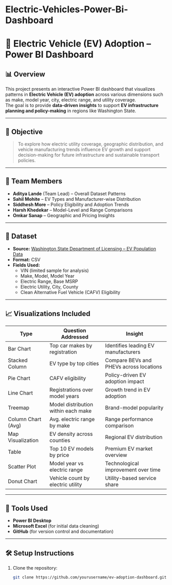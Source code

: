 # Electric-Vehicles-Power-Bi-Dashboard
# 🚗 Electric Vehicle (EV) Adoption – Power BI Dashboard

## 📊 Overview

This project presents an interactive Power BI dashboard that visualizes patterns in **Electric Vehicle (EV) adoption** across various dimensions such as make, model year, city, electric range, and utility coverage.  
The goal is to provide **data-driven insights** to support **EV infrastructure planning and policy-making** in regions like Washington State.

---

## 🎯 Objective

> To explore how electric utility coverage, geographic distribution, and vehicle manufacturing trends influence EV growth and support decision-making for future infrastructure and sustainable transport policies.

---

## 👥 Team Members

- **Aditya Lande** (Team Lead) – Overall Dataset Patterns  
- **Sahil Mohite** – EV Types and Manufacturer-wise Distribution  
- **Siddhesh More** – Policy Eligibility and Adoption Trends  
- **Harsh Khedekar** – Model-Level and Range Comparisons  
- **Omkar Sanap** – Geographic and Pricing Insights

---

## 📁 Dataset

- **Source:** [Washington State Department of Licensing – EV Population Data](https://data.wa.gov/)
- **Format:** CSV  
- **Fields Used:**
  - VIN (limited sample for analysis)
  - Make, Model, Model Year
  - Electric Range, Base MSRP
  - Electric Utility, City, County
  - Clean Alternative Fuel Vehicle (CAFV) Eligibility

---

## 📈 Visualizations Included

| Type               | Question Addressed                                  | Insight                                             |
|--------------------|------------------------------------------------------|-----------------------------------------------------|
| Bar Chart          | Top car makes by registration                        | Identifies leading EV manufacturers                 |
| Stacked Column     | EV type by top cities                                | Compare BEVs and PHEVs across locations             |
| Pie Chart          | CAFV eligibility                                     | Policy-driven EV adoption impact                    |
| Line Chart         | Registrations over model years                       | Growth trend in EV adoption                         |
| Treemap            | Model distribution within each make                  | Brand-model popularity                              |
| Column Chart (Avg) | Avg. electric range by make                          | Range performance comparison                        |
| Map Visualization  | EV density across counties                           | Regional EV distribution                            |
| Table              | Top 10 EV models by price                            | Premium EV market overview                          |
| Scatter Plot       | Model year vs electric range                         | Technological improvement over time                 |
| Donut Chart        | Vehicle count by electric utility                    | Utility-based service share                         |

---

## 📌 Tools Used

- **Power BI Desktop**
- **Microsoft Excel** (for initial data cleaning)
- **GitHub** (for version control and documentation)

---

## 🛠️ Setup Instructions

1. Clone the repository:
   ```bash
   git clone https://github.com/yourusername/ev-adoption-dashboard.git
